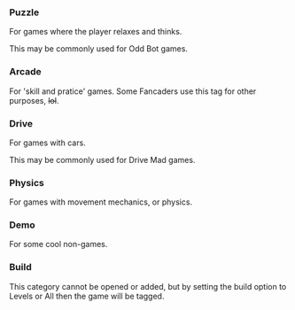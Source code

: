 ### Puzzle
For games where the player relaxes and thinks.

This may be commonly used for Odd Bot games.

### Arcade
For 'skill and pratice' games. Some Fancaders use this tag for other purposes, ~~lol~~.

### Drive
For games with cars.

This may be commonly used for Drive Mad games.

### Physics
For games with movement mechanics, or physics.

### Demo
For some cool non-games.

### Build
This category cannot be opened or added, but by setting the build option to Levels or All then the game will be tagged.